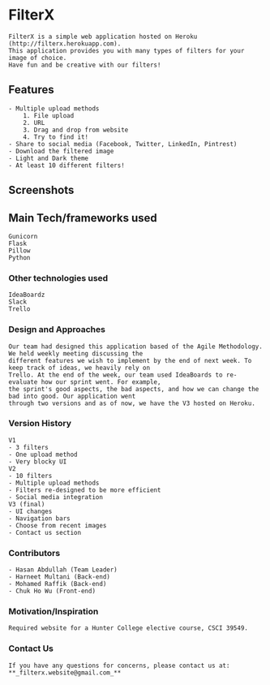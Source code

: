 # FilterX
	FilterX is a simple web application hosted on Heroku (http://filterx.herokuapp.com).
	This application provides you with many types of filters for your image of choice.
	Have fun and be creative with our filters!

## Features
	- Multiple upload methods
		1. File upload
		2. URL
		3. Drag and drop from website
		4. Try to find it!
	- Share to social media (Facebook, Twitter, LinkedIn, Pintrest)
	- Download the filtered image
	- Light and Dark theme
	- At least 10 different filters!

## Screenshots

## Main Tech/frameworks used
	Gunicorn
	Flask
	Pillow
	Python

### Other technologies used
	IdeaBoardz
	Slack
	Trello

### Design and Approaches
	Our team had designed this application based of the Agile Methodology. We held weekly meeting discussing the
	different features we wish to implement by the end of next week. To keep track of ideas, we heavily rely on
	Trello. At the end of the week, our team used IdeaBoards to re-evaluate how our sprint went. For example,
	the sprint's good aspects, the bad aspects, and how we can change the bad into good. Our application went
	through two versions and as of now, we have the V3 hosted on Heroku.

### Version History
	V1 
	- 3 filters
	- One upload method
	- Very blocky UI
	V2 
	- 10 filters
	- Multiple upload methods
	- Filters re-designed to be more efficient
	- Social media integration
	V3 (final)
	- UI changes
	- Navigation bars
	- Choose from recent images
	- Contact us section

### Contributors
	- Hasan Abdullah (Team Leader)
	- Harneet Multani (Back-end)
	- Mohamed Raffik (Back-end)
	- Chuk Ho Wu (Front-end)

### Motivation/Inspiration
	Required website for a Hunter College elective course, CSCI 39549.

### Contact Us
	If you have any questions for concerns, please contact us at: **_filterx.website@gmail.com_**